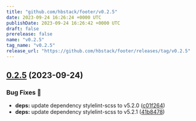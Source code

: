 ```yaml
---
title: "github.com/hbstack/footer/v0.2.5"
date: 2023-09-24 16:26:24 +0000 UTC
publishDate: 2023-09-24 16:26:42 +0000 UTC
draft: false
prerelease: false
name: "v0.2.5"
tag_name: "v0.2.5"
release_url: "https://github.com/hbstack/footer/releases/tag/v0.2.5"
---
```


## [0.2.5](https://github.com/hbstack/footer/compare/v0.2.4...v0.2.5) (2023-09-24)


### Bug Fixes 🐞

* **deps:** update dependency stylelint-scss to v5.2.0 ([c01f264](https://github.com/hbstack/footer/commit/c01f264ace00fa4deb6bce546ad6c454304e3c77))
* **deps:** update dependency stylelint-scss to v5.2.1 ([41b8478](https://github.com/hbstack/footer/commit/41b84784d87a319aaee39db9f1195888de64b547))
